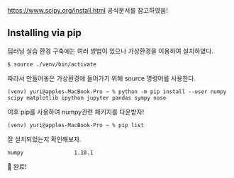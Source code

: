 https://www.scipy.org/install.html 공식문서를 참고하였음!



## Installing via pip

딥러닝 실습 환경 구축에는 여러 방법이 있으나 가상환경을 이용하여 설치하였다.

```
$ source ./venv/bin/activate 
```

따라서 만들어놓은 가상환경에 들어가기 위해 source 명령어를 사용한다.

```
(venv) yuri@apples-MacBook-Pro ~ % python -m pip install --user numpy scipy matplotlib ipython jupyter pandas sympy nose
```

이후 pip를 사용하여 numpy관련 패키지를 다운받자!

```
(venv) yuri@apples-MacBook-Pro ~ % pip list
```

잘 설치되었는지 확인해보자.

```
numpy                1.18.1  
```

🤗 완료!

